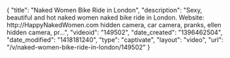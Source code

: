 {
    "title": "Naked Women Bike Ride in London",
    "description": "Sexy, beautiful and hot naked women naked bike ride in London. Website: http:\/\/HappyNakedWomen.com hidden camera, car camera, pranks, ellen hidden camera, pr...",
    "videoid": "149502",
    "date_created": "1396462504",
    "date_modified": "1418181240",
    "type": "captivate",
    "layout": "video",
    "url": "\/v\/naked-women-bike-ride-in-london\/149502"
}